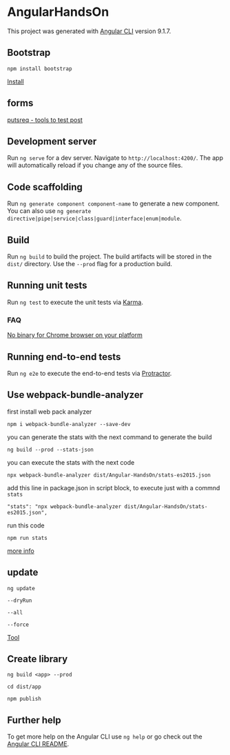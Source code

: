# AngularHandsOn

This project was generated with [Angular CLI](https://github.com/angular/angular-cli) version 9.1.7.

## Bootstrap

`npm install bootstrap`

[Install](https://getbootstrap.com/docs/4.5/getting-started/download/#npm)

## forms

[putsreq - tools to test post](https://putsreq.com/8EaANchgi4aU0V704UOV/inspect)

## Development server

Run `ng serve` for a dev server. Navigate to `http://localhost:4200/`. The app will automatically reload if you change any of the source files.

## Code scaffolding

Run `ng generate component component-name` to generate a new component. You can also use `ng generate directive|pipe|service|class|guard|interface|enum|module`.

## Build

Run `ng build` to build the project. The build artifacts will be stored in the `dist/` directory. Use the `--prod` flag for a production build.

## Running unit tests

Run `ng test` to execute the unit tests via [Karma](https://karma-runner.github.io).

### FAQ

[No binary for Chrome browser on your platform](https://developerslogblog.wordpress.com/2019/03/19/how-to-fix-no-binary-for-chrome-browser-on-your-platform/)

## Running end-to-end tests

Run `ng e2e` to execute the end-to-end tests via [Protractor](http://www.protractortest.org/).

## Use webpack-bundle-analyzer

first install web pack analyzer

`npm i webpack-bundle-analyzer --save-dev`

you can generate the stats with the next command to generate the build

`ng build --prod --stats-json`

you can execute the stats with the next code

`npx webpack-bundle-analyzer dist/Angular-HandsOn/stats-es2015.json`

add this line in package.json in script block, to execute just with a commnd `stats`

`"stats": "npx webpack-bundle-analyzer dist/Angular-HandsOn/stats-es2015.json",`

run this code

`npm run stats`

[more info](https://www.digitalocean.com/community/tutorials/angular-bundle-size)

## update

`ng update`

`--dryRun`

`--all`

`--force`

[Tool](https://update.angular.io/)

## Create library

`ng build <app> --prod`

`cd dist/app`

`npm publish`

## Further help

To get more help on the Angular CLI use `ng help` or go check out the [Angular CLI README](https://github.com/angular/angular-cli/blob/master/README.md).
